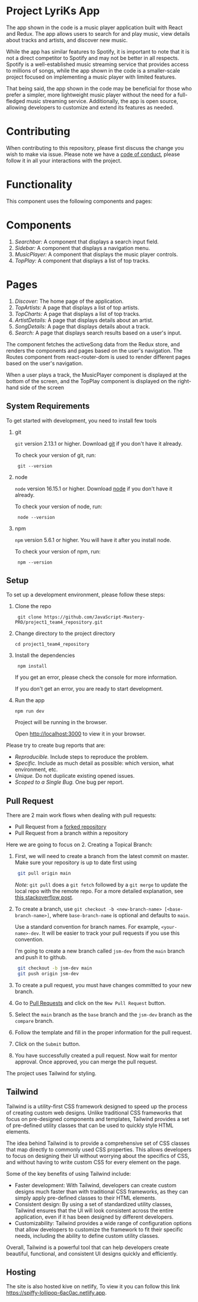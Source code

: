 # Project LyriKs App

The app shown in the code is a music player application built with React and Redux. The app allows users to search for and play music, view details about tracks and artists, and discover new music.

While the app has similar features to Spotify, it is important to note that it is not a direct competitor to Spotify and may not be better in all respects. Spotify is a well-established music streaming service that provides access to millions of songs, while the app shown in the code is a smaller-scale project focused on implementing a music player with limited features.

That being said, the app shown in the code may be beneficial for those who prefer a simpler, more lightweight music player without the need for a full-fledged music streaming service. Additionally, the app is open source, allowing developers to customize and extend its features as needed.

# Contributing

When contributing to this repository, please first discuss the change you wish to make via issue.
Please note we have a [code of conduct](CODE_OF_CONDUCT.md), please follow it in all your interactions with the project.

# Functionality
This component uses the following components and pages:

# Components
1. _Searchbar:_ A component that displays a search input field.
2. _Sidebar:_ A component that displays a navigation menu.
3. _MusicPlayer:_ A component that displays the music player controls.
4. _TopPlay:_ A component that displays a list of top tracks.
 
# Pages
1. _Discover:_ The home page of the application.
2. _TopArtists:_ A page that displays a list of top artists.
3. _TopCharts:_ A page that displays a list of top tracks.
4. _ArtistDetails:_ A page that displays details about an artist.
5. _SongDetails:_ A page that displays details about a track.
6. _Search:_ A page that displays search results based on a user's input.

The component fetches the activeSong data from the Redux store, and renders the components and pages based on the user's navigation. The Routes component from react-router-dom is used to render different pages based on the user's navigation.

When a user plays a track, the MusicPlayer component is displayed at the bottom of the screen, and the TopPlay component is displayed on the right-hand side of the screen


## System Requirements

To get started with development, you need to install few tools

1. git 
   
   `git` version 2.13.1 or higher. Download [git](https://git-scm.com/downloads) if you don't have it already.

   To check your version of git, run:

   ```shell
    git --version
   ```

2. node 
   
   `node` version 16.15.1 or higher. Download [node](https://nodejs.org/en/download/) if you don't have it already.

   To check your version of node, run:

   ```shell
    node --version
   ```

3. npm
  
   `npm` version 5.6.1 or higher. You will have it after you install node.

   To check your version of npm, run:

   ```shell
    npm --version
   ```

## Setup

To set up a development environment, please follow these steps:

1. Clone the repo

   ```shell
    git clone https://github.com/JavaScript-Mastery-PRO/project1_team4_repository.git
   ```

2. Change directory to the project directory

    ```shell
    cd project1_team4_repository
    ```

3. Install the dependencies
   
    ```shell
     npm install
    ```

    If you get an error, please check the console for more information.

    If you don't get an error, you are ready to start development.

4. Run the app
   
    ```shell
    npm run dev
    ```

    Project will be running in the browser.

    Open [http://localhost:3000](http://localhost:3000) to view it in your browser.



Please try to create bug reports that are:

- _Reproducible._ Include steps to reproduce the problem.
- _Specific._ Include as much detail as possible: which version, what environment, etc.
- _Unique._ Do not duplicate existing opened issues.
- _Scoped to a Single Bug._ One bug per report.


## Pull Request

There are 2 main work flows when dealing with pull requests:

* Pull Request from a [forked repository](https://help.github.com/articles/fork-a-repo)
* Pull Request from a branch within a repository

Here we are going to focus on 2. Creating a Topical Branch:


1. First, we will need to create a branch from the latest commit on master. Make sure your repository is up to date first using

   ```bash
    git pull origin main
   ```

   *Note:* `git pull` does a `git fetch` followed by a `git merge` to update the local repo with the remote repo. For a more detailed explanation, see [this stackoverflow post](http://stackoverflow.com/questions/292357/whats-the-difference-between-git-pull-and-git-fetch).

2. To create a branch, use `git checkout -b <new-branch-name> [<base-branch-name>]`, where `base-branch-name` is optional and defaults to `main`. 
   
   Use a standard convention for branch names. For example, `<your-name>-dev`. It will be easier to track your pull requests if you use this convention.
   
   I'm going to create a new branch called `jsm-dev` from the `main` branch and push it to github.

   ```bash
    git checkout -b jsm-dev main
    git push origin jsm-dev
   ```

3. To create a pull request, you must have changes committed to your new branch.

4. Go to [Pull Requests](https://github.com/JavaScript-Mastery-PRO/project1_team4_repository/pulls) and click on the `New Pull Request` button.

5. Select the `main` branch as the `base` branch and the `jsm-dev` branch as the `compare` branch.

6. Follow the template and fill in the proper information for the pull request.

7. Click on the `Submit` button.

8. You have successfully created a pull request. Now wait for mentor approval. Once approved, you can merge the pull request.

 
The project uses Tailwind for styling.

## Tailwind

Tailwind is a utility-first CSS framework designed to speed up the process of creating custom web designs. Unlike traditional CSS frameworks that focus on pre-designed components and templates, Tailwind provides a set of pre-defined utility classes that can be used to quickly style HTML elements.

The idea behind Tailwind is to provide a comprehensive set of CSS classes that map directly to commonly used CSS properties. This allows developers to focus on designing their UI without worrying about the specifics of CSS, and without having to write custom CSS for every element on the page.

Some of the key benefits of using Tailwind include:

- Faster development: With Tailwind, developers can create custom designs much faster than with traditional CSS frameworks, as they can simply apply pre-defined classes to their HTML elements.
- Consistent design: By using a set of standardized utility classes, Tailwind ensures that the UI will look consistent across the entire application, even if it has been designed by different developers.
- Customizability: Tailwind provides a wide range of configuration options that allow developers to customize the framework to fit their specific needs, including the ability to define custom utility classes.

Overall, Tailwind is a powerful tool that can help developers create beautiful, functional, and consistent UI designs quickly and efficiently.

## Hosting

The site is also hosted kive on netlify, To view it you can follow this link https://spiffy-lollipop-6ac0ac.netlify.app.
